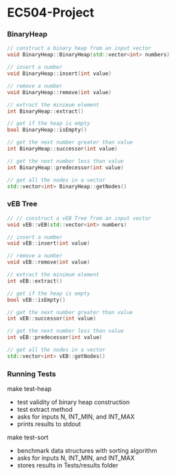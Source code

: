 # EC504-Project

### BinaryHeap
```c++
// construct a binary heap from an input vector
void BinaryHeap::BinaryHeap(std::vector<int> numbers)

// insert a number
void BinaryHeap::insert(int value)

// remove a number
void BinaryHeap::remove(int value)

// extract the minimum element
int BinaryHeap::extract()

// get if the heap is empty
bool BinaryHeap::isEmpty()

// get the next number greater than value
int BinaryHeap::successor(int value)

// get the next number less than value
int BinaryHeap::predecessor(int value)

// get all the nodes in a vector
std::vector<int> BinaryHeap::getNodes()
```

### vEB Tree
```c++
// // construct a vEB Tree from an input vector
void vEB::vEB(std::vector<int> numbers)

// insert a number
void vEB::insert(int value)

// remove a number
void vEB::remove(int value)

// extract the minimum element
int vEB::extract()

// get if the heap is empty
bool vEB::isEmpty()

// get the next number greater than value
int vEB::successor(int value)

// get the next number less than value
int vEB::predecessor(int value)

// get all the nodes in a vector
std::vector<int> vEB::getNodes()
```
### Running Tests
make test-heap
 - test validity of binary heap construction
 - test extract method
 - asks for inputs N, INT_MIN, and INT_MAX
 - prints results to stdout

make test-sort
 - benchmark data structures with sorting algorithm
 - asks for inputs N, INT_MIN, and INT_MAX
 - stores results in Tests/results folder





